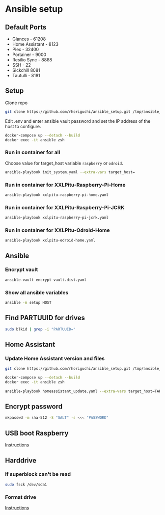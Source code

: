 # Ansible setup

## Default Ports

- Glances - 61208
- Home Assistant - 8123
- Plex - 32400
- Portainer - 9000
- Resilio Sync - 8888
- SSH - 22
- Sickchill 8081
- Tautulli - 8181

## Setup

Clone repo

```bash
git clone https://github.com/rhoriguchi/ansible_setup.git /tmp/ansible_setup
```

Edit .env and enter ansible vault password and set the IP address of the host to configure.

```bash
docker-compose up --detach --build
docker exec -it ansible zsh
```

### Run in container for all

Choose value for target_host variable `raspberry` or `odroid`.

```bash
ansible-playbook init_system.yaml --extra-vars target_host=
```

### Run in container for XXLPitu-Raspberry-Pi-Home

```bash
ansible-playbook xxlpitu-raspberry-pi-home.yaml
```

### Run in container for XXLPitu-Raspberry-Pi-JCRK

```bash
ansible-playbook xxlpitu-raspberry-pi-jcrk.yaml
```

### Run in container for XXLPitu-Odroid-Home

```bash
ansible-playbook xxlpitu-odroid-home.yaml
```

## Ansible

### Encrypt vault

```bash
ansible-vault encrypt vault.dist.yaml
```

### Show all ansible variables

```bash
ansible -m setup HOST
```

## Find PARTUUID for drives

```bash
sudo blkid | grep -i "PARTUUID="
```

## Home Assistant

### Update Home Assistant version and files

```bash
git clone https://github.com/rhoriguchi/ansible_setup.git /tmp/ansible_setup

docker-compose up --detach --build
docker exec -it ansible zsh
 
ansible-playbook homeassistant_update.yaml --extra-vars target_host=TARGET_HOST
```

## Encrypt password

```bash
mkpasswd -m sha-512 -S "SALT" -s <<< "PASSWORD"
```

## USB boot Raspberry

[Instructions](ressources/USB_boot_raspberry.md)

## Harddrive

### If superblock can't be read

```bash
sudo fsck /dev/sda1
```

### Format drive

[Instructions](ressources/Format_drive.md)
